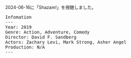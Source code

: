 
2024-06-16に「Shazam!」を視聴しました。

<pre>
Infomation
---
Year: 2019
Genre: Action, Adventure, Comedy
Director: David F. Sandberg
Actors: Zachary Levi, Mark Strong, Asher Angel
Production: N/A
---
</pre>

